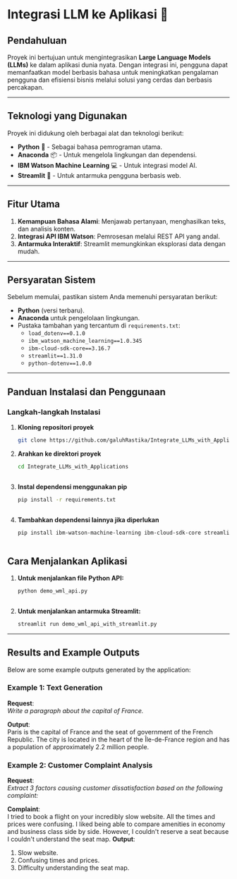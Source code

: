 # **Integrasi LLM ke Aplikasi** 🌟

## **Pendahuluan**  
Proyek ini bertujuan untuk mengintegrasikan **Large Language Models (LLMs)** ke dalam aplikasi dunia nyata. Dengan integrasi ini, pengguna dapat memanfaatkan model berbasis bahasa untuk meningkatkan pengalaman pengguna dan efisiensi bisnis melalui solusi yang cerdas dan berbasis percakapan.  

---

## **Teknologi yang Digunakan**  
Proyek ini didukung oleh berbagai alat dan teknologi berikut:  
- **Python** 🐍 - Sebagai bahasa pemrograman utama.  
- **Anaconda** 📦 - Untuk mengelola lingkungan dan dependensi.  
- **IBM Watson Machine Learning** 💻 - Untuk integrasi model AI.  
- **Streamlit** 🎨 - Untuk antarmuka pengguna berbasis web.  

---

## **Fitur Utama**  
1. **Kemampuan Bahasa Alami**: Menjawab pertanyaan, menghasilkan teks, dan analisis konten.  
2. **Integrasi API IBM Watson**: Pemrosesan melalui REST API yang andal.  
3. **Antarmuka Interaktif**: Streamlit memungkinkan eksplorasi data dengan mudah.  

---

## **Persyaratan Sistem**  
Sebelum memulai, pastikan sistem Anda memenuhi persyaratan berikut:  
- **Python** (versi terbaru).  
- **Anaconda** untuk pengelolaan lingkungan.  
- Pustaka tambahan yang tercantum di `requirements.txt`:  
  - `load_dotenv==0.1.0`  
  - `ibm_watson_machine_learning==1.0.345`  
  - `ibm-cloud-sdk-core==3.16.7`  
  - `streamlit==1.31.0`  
  - `python-dotenv==1.0.0`  

---

## **Panduan Instalasi dan Penggunaan**  
### **Langkah-langkah Instalasi**  
1. **Kloning repositori proyek**  
   ```bash  
   git clone https://github.com/galuhRastika/Integrate_LLMs_with_Applications.git  

2. **Arahkan ke direktori proyek**  
   ```bash  
   cd Integrate_LLMs_with_Applications  
 
3. **Instal dependensi menggunakan pip**  
   ```bash  
   pip install -r requirements.txt  
 
4. **Tambahkan dependensi lainnya jika diperlukan**  
   ```bash  
   pip install ibm-watson-machine-learning ibm-cloud-sdk-core streamlit  
 
 ## **Cara Menjalankan Aplikasi** 
1. **Untuk menjalankan file Python API:**  
   ```bash  
   python demo_wml_api.py  
 
2. **Untuk menjalankan antarmuka Streamlit:**  
   ```bash  
   streamlit run demo_wml_api_with_streamlit.py  


---

## **Results and Example Outputs**  
Below are some example outputs generated by the application:  

### **Example 1: Text Generation**  
**Request**:  
_Write a paragraph about the capital of France._  

**Output**:  
Paris is the capital of France and the seat of government of the French Republic. The city is located in the heart of the Île-de-France region and has a population of approximately 2.2 million people.


### **Example 2: Customer Complaint Analysis**  
**Request**:  
_Extract 3 factors causing customer dissatisfaction based on the following complaint:_  

**Complaint**:  
I tried to book a flight on your incredibly slow website. All the times and prices were confusing. I liked being able to compare amenities in economy and business class side by side. However, I couldn't reserve a seat because I couldn't understand the seat map.
**Output**:  
1. Slow website.
2. Confusing times and prices.
3. Difficulty understanding the seat map.

